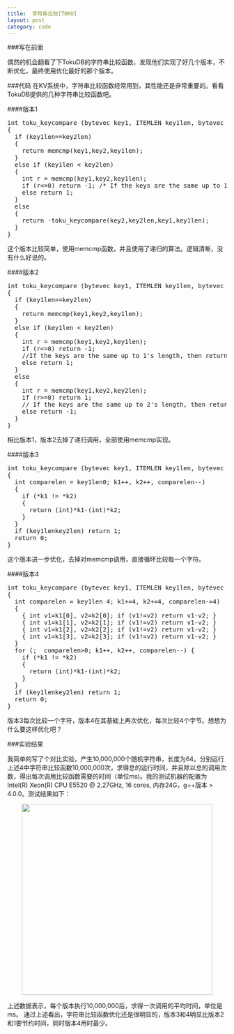 ```yaml
---
title:  字符串比较[TOKU]
layout: post
category: code
---
```


<script src="https://google-code-prettify.googlecode.com/svn/loader/run_prettify.js?lang=cc&skin=sunburst"></script>
###写在前面

偶然的机会翻看了下TokuDB的字符串比较函数，发现他们实现了好几个版本，不断优化，最终使用优化最好的那个版本。

###代码
在KV系统中，字符串比较函数经常用到，其性能还是非常重要的。看看TokuDB提供的几种字符串比较函数吧。

####版本1

<p>
<pre class="prettyprint">
int toku_keycompare (bytevec key1, ITEMLEN key1len, bytevec key2, ITEMLEN key2len)
{
  if (key1len==key2len)
  {
    return memcmp(key1,key2,key1len);
  } 
  else if (key1len < key2len)
  {
    int r = memcmp(key1,key2,key1len);
    if (r<=0) return -1; /* If the keys are the same up to 1's length, then return -1, since key1 is shorter than key2. */
    else return 1;
  }
  else
  {
    return -toku_keycompare(key2,key2len,key1,key1len);
  }
}
</pre>
</p>

这个版本比较简单，使用memcmp函数，并且使用了递归的算法。逻辑清晰，没有什么好说的。

####版本2

<pre class="prettyprint">
int toku_keycompare (bytevec key1, ITEMLEN key1len, bytevec key2, ITEMLEN key2len)
{
  if (key1len==key2len)
  {
    return memcmp(key1,key2,key1len);
  }
  else if (key1len < key2len)
  {
    int r = memcmp(key1,key2,key1len);
    if (r<=0) return -1; 
    //If the keys are the same up to 1's length, then return -1, since key1 is shorter than key2.
    else return 1;
  }
  else
  {
    int r = memcmp(key1,key2,key2len);
    if (r>=0) return 1; 
    // If the keys are the same up to 2's length, then return 1 since key1 is longer than key2.
    else return -1;
  }
}
</pre>

相比版本1，版本2去掉了递归调用，全部使用memcmp实现。

####版本3

<pre class="prettyprint">
int toku_keycompare (bytevec key1, ITEMLEN key1len, bytevec key2, ITEMLEN key2len)
{
  int comparelen = key1len<key2len ? key1len : key2len;
  const unsigned char *k1;
  const unsigned char *k2;
  for (k1=key1, k2=key2; comparelen>0; k1++, k2++, comparelen--)
  {
    if (*k1 != *k2)
    {
      return (int)*k1-(int)*k2;
    }
  }
  if (key1len<key2len) return -1;
  if (key1len>key2len) return 1;
  return 0;
}
</pre>

这个版本进一步优化，去掉对memcmp调用，直接循环比较每一个字符。

####版本4

<pre class="prettyprint">
int toku_keycompare (bytevec key1, ITEMLEN key1len, bytevec key2, ITEMLEN key2len)
{
  int comparelen = key1len<key2len ? key1len : key2len;
  const unsigned char *k1;
  const unsigned char *k2;
  for (CAST_FROM_VOIDP(k1, key1), CAST_FROM_VOIDP(k2, key2); comparelen > 4; k1+=4, k2+=4, comparelen-=4)
  {
    { int v1=k1[0], v2=k2[0]; if (v1!=v2) return v1-v2; }
    { int v1=k1[1], v2=k2[1]; if (v1!=v2) return v1-v2; }
    { int v1=k1[2], v2=k2[2]; if (v1!=v2) return v1-v2; }
    { int v1=k1[3], v2=k2[3]; if (v1!=v2) return v1-v2; }
  }
  for (;  comparelen>0; k1++, k2++, comparelen--) {
    if (*k1 != *k2) 
    {
      return (int)*k1-(int)*k2;
    }
  }
  if (key1len<key2len) return -1;
  if (key1len>key2len) return 1;
  return 0;
}
</pre>

版本3每次比较一个字符，版本4在其基础上再次优化，每次比较4个字节。想想为什么要这样优化吧？

###实验结果

我简单的写了个对比实验，产生10,000,000个随机字符串，长度为64。分别运行上述4中字符串比较函数10,000,000次，求得总的运行时间，并且除以总的调用次数，得出每次调用比较函数需要的时间（单位ms)。我的测试机器的配置为Intel(R) Xeon(R) CPU E5520  @ 2.27GHz, 16 cores, 内存24G，g++版本 > 4.0.0。测试结果如下：

<p align=center><img src=/images/2013-05-24/r.png width=438></p>

上述数据表示，每个版本执行10,000,000后，求得一次调用的平均时间，单位是ms。
通过上述看出，字符串比较函数优化还是很明显的，版本3和4明显比版本2和1要节约时间，同时版本4用时最少。




